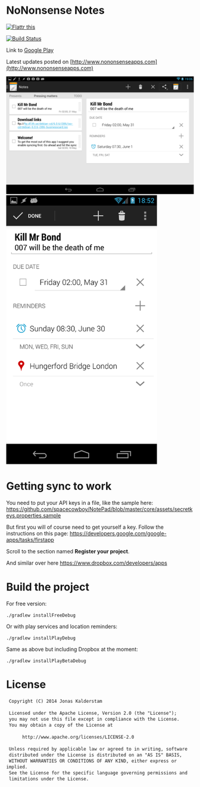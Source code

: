 # NoNonsense Notes

<a href="https://flattr.com/submit/auto?user_id=spacecowboy&url=https%3A%2F%2Fgithub.com%2Fspacecowboy%2Fnotepad%2F" target="_blank"><img src="http://api.flattr.com/button/flattr-badge-large.png" alt="Flattr this" title="Flattr this" border="0"></a>

[![Build Status](https://travis-ci.org/spacecowboy/NotePad.svg?branch=master)](https://travis-ci.org/spacecowboy/NotePad)

Link to [Google Play](https://play.google.com/store/apps/details?id=com.nononsenseapps.notepad)

Latest updates posted on [http://www.nononsenseapps.com](http://www.nononsenseapps.com)

<img src="tablet.png" alt="Tablet UI" />

<img src="phone.png" alt="Phone UI" height="720" />

# Getting sync to work
You need to put your API keys in a file, like the sample here:
https://github.com/spacecowboy/NotePad/blob/master/core/assets/secretkeys.properties.sample

But first you will of course need to get yourself a key. Follow the instructions on this page:
https://developers.google.com/google-apps/tasks/firstapp

Scroll to the section named __Register your project__.

And similar over here https://www.dropbox.com/developers/apps

# Build the project

For free version:

    ./gradlew installFreeDebug

Or with play services and location reminders:

    ./gradlew installPlayDebug

Same as above but including Dropbox at the moment:

    ./gradlew installPlayBetaDebug

# License
     Copyright (C) 2014 Jonas Kalderstam

     Licensed under the Apache License, Version 2.0 (the "License");
     you may not use this file except in compliance with the License.
     You may obtain a copy of the License at

          http://www.apache.org/licenses/LICENSE-2.0

     Unless required by applicable law or agreed to in writing, software
     distributed under the License is distributed on an "AS IS" BASIS,
     WITHOUT WARRANTIES OR CONDITIONS OF ANY KIND, either express or implied.
     See the License for the specific language governing permissions and
     limitations under the License.
